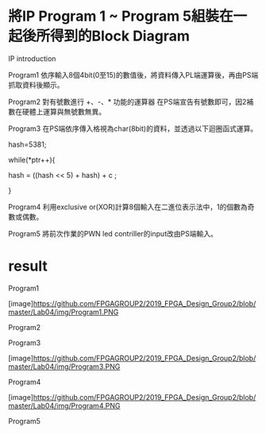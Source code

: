 # 將IP Program 1 ~ Program 5組裝在一起後所得到的Block Diagram

IP introduction

Program1
依序輸入8個4bit(0至15)的數值後，將資料傳入PL端運算後，再由PS端抓取資料後顯示。

Program2
對有號數進行 +、-、* 功能的運算器
在PS端宣告有號數即可，因2補數在硬體上運算與無號數無異。

Program3
在PS端依序傳入格視為char(8bit)的資料，並透過以下迴圈函式運算。

hash=5381;

while(*ptr++){

hash = ((hash << 5) + hash) + c ; 

}

Program4
利用exclusive or(XOR)計算8個輸入在二進位表示法中，1的個數為奇數或偶數。

Program5
將前次作業的PWN led contriller的input改由PS端輸入。

# result

Program1

[image]https://github.com/FPGAGROUP2/2019_FPGA_Design_Group2/blob/master/Lab04/img/Program1.PNG

Program2

Program3

[image]https://github.com/FPGAGROUP2/2019_FPGA_Design_Group2/blob/master/Lab04/img/Program3.PNG

Program4

[image]https://github.com/FPGAGROUP2/2019_FPGA_Design_Group2/blob/master/Lab04/img/Program4.PNG

Program5

